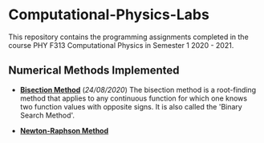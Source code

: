 # Computational-Physics-Labs

This repository contains the programming assignments completed in the course PHY F313 Computational Physics in Semester 1 2020 - 2021.

 
## Numerical Methods Implemented

 - [**Bisection Method**](https://github.com/ameya1101/Computational-Physics-Labs/tree/master/Lab%201)
 (*24/08/2020*)
 The bisection method is a root-finding method that applies to any continuous function for which one knows two function values with opposite signs. It is also called the 'Binary Search Method'. 
 
 - [**Newton-Raphson Method**]()